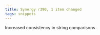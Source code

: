 ```yaml
---
title: Synergy r390, 1 item changed
tags: snippets
---
```


Increased consistency in string comparisons
